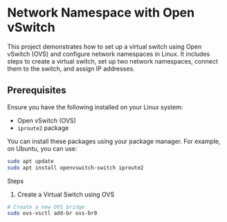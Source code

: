 # Network Namespace with Open vSwitch

This project demonstrates how to set up a virtual switch using Open vSwitch (OVS) and configure network namespaces in Linux. It includes steps to create a virtual switch, set up two network namespaces, connect them to the switch, and assign IP addresses.

## Prerequisites

Ensure you have the following installed on your Linux system:

- Open vSwitch (OVS)
- `iproute2` package

You can install these packages using your package manager. For example, on Ubuntu, you can use:

```bash
sudo apt update
sudo apt install openvswitch-switch iproute2
```

Steps

1. Create a Virtual Switch using OVS
```bash
# Create a new OVS bridge
sudo ovs-vsctl add-br ovs-br0
```

